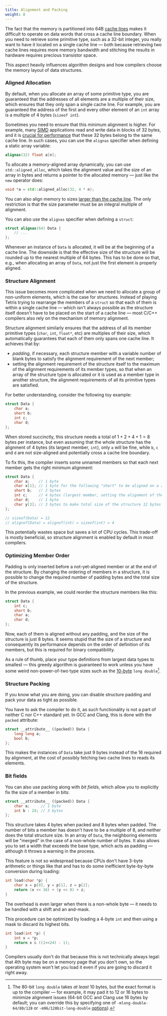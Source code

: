 ```yaml
---
title: Alignment and Packing
weight: 8
---
```


The fact that the memory is partitioned into 64B [cache lines](../cache-lines) makes it difficult to operate on data words that cross a cache line boundary. When you need to retrieve some primitive type, such as a 32-bit integer, you really want to have it located on a single cache line — both because retrieving two cache lines requires more memory bandwidth and stitching the results in hardware requires precious transistor space.

This aspect heavily influences algorithm designs and how compilers choose the memory layout of data structures.

### Aligned Allocation

By default, when you allocate an array of some primitive type, you are guaranteed that the addresses of all elements are a multiple of their size, which ensures that they only span a single cache line. For example, you are guaranteed the address of the first and every other element of an `int` array is a multiple of 4 bytes (`sizeof int`).

Sometimes you need to ensure that this minimum alignment is higher. For example, many [SIMD](/hpc/simd) applications read and write data in blocks of 32 bytes, and it is [crucial for performance](/hpc/simd/moving) that these 32 bytes belong to the same cache line. In such cases, you can use the `alignas` specifier when defining a static array variable:

```c++
alignas(32) float a[n];
```

To allocate a memory-aligned array dynamically, you can use `std::aligned_alloc`, which takes the alignment value and the size of an array in bytes and returns a pointer to the allocated memory — just like the `new` operator does:

```c++
void *a = std::aligned_alloc(32, 4 * n);
```

You can also align memory to sizes [larger than the cache line](../paging). The only restriction is that the size parameter must be an integral multiple of alignment.

You can also use the `alignas` specifier when defining a `struct`:

```c++
struct alignas(64) Data {
    // ...
};
```

Whenever an instance of `Data` is allocated, it will be at the beginning of a cache line. The downside is that the effective size of the structure will be rounded up to the nearest multiple of 64 bytes. This has to be done so that, e.g., when allocating an array of `Data`, not just the first element is properly aligned.

### Structure Alignment

This issue becomes more complicated when we need to allocate a group of non-uniform elements, which is the case for structures. Instead of playing Tetris trying to rearrange the members of a `struct` so that each of them is within a single cache line — which isn't always possible as the structure itself doesn't have to be placed on the start of a cache line — most C/C++ compilers also rely on the mechanism of memory alignment.

Structure alignment similarly ensures that the address of all its member primitive types (`char`, `int`, `float*`, etc) are multiples of their size, which automatically guarantees that each of them only spans one cache line. It achieves that by:

- *padding*, if necessary, each structure member with a variable number of blank bytes to satisfy the alignment requirement of the next member;
- setting the alignment requirement of the structure itself to the maximum of the alignment requirements of its member types, so that when an array of the structure type is allocated or it is used as a member type in another structure, the alignment requirements of all its primitive types are satisfied.

For better understanding, consider the following toy example:

```cpp
struct Data {
    char a;
    short b;
    int c;
    char d;
};
```

When stored succinctly, this structure needs a total of $1 + 2 + 4 + 1 = 8$ bytes per instance, but even assuming that the whole structure has the alignment of 4 bytes (its largest member, `int`), only `a` will be fine, while `b`, `c` and `d` are not size-aligned and potentially cross a cache line boundary.

To fix this, the compiler inserts some unnamed members so that each next member gets the right minimum alignment:

```cpp
struct Data {
    char a;    // 1 byte
    char x[1]; // 1 byte for the following "short" to be aligned on a 2-byte boundary
    short b;   // 2 bytes 
    int c;     // 4 bytes (largest member, setting the alignment of the whole structure)
    char d;    // 1 byte
    char y[3]; // 3 bytes to make total size of the structure 12 bytes (divisible by 4)
};

// sizeof(Data) = 12
// alignof(Data) = alignof(int) = sizeof(int) = 4
```

This potentially wastes space but saves a lot of CPU cycles. This trade-off is mostly beneficial, so structure alignment is enabled by default in most compilers.

### Optimizing Member Order

Padding is only inserted before a not-yet-aligned member or at the end of the structure. By changing the ordering of members in a structure, it is possible to change the required number of padding bytes and the total size of the structure.

In the previous example, we could reorder the structure members like this:

```c++
struct Data {
    int c;
    short b;
    char a;
    char d;
};
```

Now, each of them is aligned without any padding, and the size of the structure is just 8 bytes. It seems stupid that the size of a structure and consequently its performance depends on the order of definition of its members, but this is required for binary compatibility.

As a rule of thumb, place your type definitions from largest data types to smallest — this greedy algorithm is guaranteed to work unless you have some weird non-power-of-two type sizes such as the [10-byte](/hpc/arithmetic/ieee-754#float-formats) `long double`[^extended].

[^extended]: The 80-bit `long double` takes *at least* 10 bytes, but the exact format is up to the compiler — for example, it may pad it to 12 or 16 bytes to minimize alignment issues (64-bit GCC and Clang use 16 bytes by default; you can override this by specifying one of `-mlong-double-64/80/128` or `-m96/128bit-long-double` [options](https://gcc.gnu.org/onlinedocs/gcc/x86-Options.html)).

<!--

For example, if members are sorted by descending alignment requirements a minimal amount of padding is required. The minimal amount of padding required is always less than the largest alignment in the structure. Computing the maximum amount of padding required is more complicated, but is always less than the sum of the alignment requirements for all members minus twice the sum of the alignment requirements for the least aligned half of the structure members.


```c++
struct NodeF {
    int* i1;
    bool b1;
    int* i2;
    bool b2;
    int* i3;
    bool b3;
    int* i4;
    bool b4;
    int* i5;
    bool b5;
};
```

12x8 = 80 bytes.

```c++
struct NodeG {
    int* i1;
    int* i2;
    int* i3;
    int* i4;
    int* i5;
    bool b1;
    bool b2;
    bool b3;
    bool b4;
    bool b5;
};
```

-->

### Structure Packing

If you know what you are doing, you can disable structure padding and pack your data as tight as possible.

You have to ask the compiler to do it, as such functionality is not a part of neither C nor C++ standard yet. In GCC and Clang, this is done with the `packed` attribute:

```cpp
struct __attribute__ ((packed)) Data {
    long long a;
    bool b;
};
```

This makes the instances of `Data` take just 9 bytes instead of the 16 required by alignment, at the cost of possibly fetching two cache lines to reads its elements.

### Bit fields

You can also use packing along with *bit fields*, which allow you to explicitly fix the size of a member in bits:

```cpp
struct __attribute__ ((packed)) Data {
    char a;     // 1 byte
    int b : 24; // 3 bytes
};
```

This structure takes 4 bytes when packed and 8 bytes when padded. The number of bits a member has doesn't have to be a multiple of 8, and neither does the total structure size. In an array of `Data`, the neighboring elements will be "merged" in the case of a non-whole number of bytes. It also allows you to set a width that exceeds the base type, which acts as padding — although it throws a warning in the process.

<!-- TODO: verify this -->

This feature is not so widespread because CPUs don't have 3-byte arithmetic or things like that and has to do some inefficient byte-by-byte conversion during loading:

```cpp
int load(char *p) {
    char x = p[0], y = p[1], z = p[2];
    return (x << 16) + (y << 8) + z;
}
```

The overhead is even larger when there is a non-whole byte — it needs to be handled with a shift and an and-mask.

This procedure can be optimized by loading a 4-byte `int` and then using a mask to discard its highest bits.

```cpp
int load(int *p) {
    int x = *p;
    return x & ((1<<24) - 1);
}
```

Compilers usually don't do that because this is not technically always legal: that 4th byte may be on a memory page that you don't own, so the operating system won't let you load it even if you are going to discard it right away.
